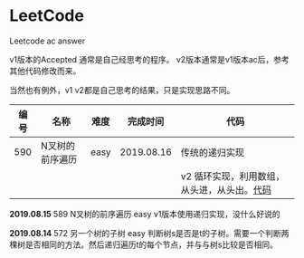 # LeetCode
Leetcode ac answer

v1版本的Accepted 通常是自己经思考的程序。
v2版本通常是v1版本ac后，参考其他代码修改而来。

当然也有例外，v1 v2都是自己思考的结果，只是实现思路不同。

**编号**|**名称**|**难度**|**完成时间**|**代码**
--------|--------|--------|------------|--------
590|N叉树的前序遍历|easy|2019.08.16|传统的递归实现
|||||v2 循环实现，利用数组，从头进，从头出。[代码](/590%20N-ary%20Tree%20Postorder%20Traversal/javascript/ac_v2.js)<br>

**2019.08.15**
589 N叉树的前序遍历 easy
v1版本使用递归实现，没什么好说的

**2019.08.14**
572 另一个树的子树 easy
判断树s是否是t的子树。需要一个判断两棵树是否相同的方法。然后递归遍历t的每个节点，并与与树s比较是否相同。
